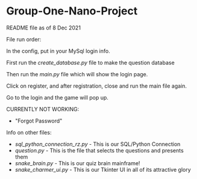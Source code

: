 # Group-One-Nano-Project

README file as of 8 Dec 2021

File run order: 

In the config, put in your MySql login info.

First run the *create_database.py* file to make the question database

Then run the *main.py* file which will show the login page.

Click on register, and after registration, close and run the main file again.

Go to the login and the game will pop up.

CURRENTLY NOT WORKING: 
- "Forgot Password"

Info on other files:

- *sql_python_connection_rz.py* - This is our SQL/Python Connection
- *question.py* - This is the file that selects the questions and presents them
- *snake_brain.py* - This is our quiz brain mainframe!
- *snake_charmer_ui.py* - This is our Tkinter UI in all of its attractive glory
